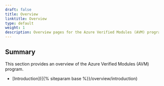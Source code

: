 ```yaml
---
draft: false
title: Overview
linktitle: Overview
type: default
weight: 1
description: Overview pages for the Azure Verified Modules (AVM) program
---
```


## Summary

This section provides an overview of the Azure Verified Modules (AVM) program.

- [Introduction]({{% siteparam base %}}/overview/introduction)
